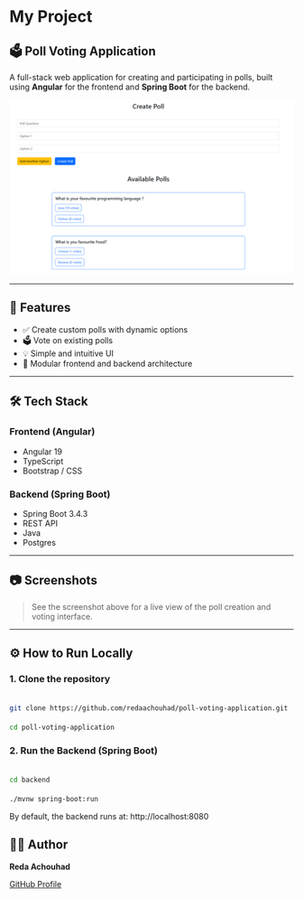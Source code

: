# My Project

## 🗳️ Poll Voting Application

A full-stack web application for creating and participating in polls, built using **Angular** for the frontend and **Spring Boot** for the backend.

![Poll Voting App Screenshot](./screenshot.png)

---

## 🚀 Features

- ✅ Create custom polls with dynamic options
- 🗳️ Vote on existing polls
- 💡 Simple and intuitive UI
- 🧩 Modular frontend and backend architecture

---

## 🛠️ Tech Stack

### Frontend (Angular)

- Angular 19
- TypeScript
- Bootstrap / CSS

### Backend (Spring Boot)

- Spring Boot 3.4.3
- REST API
- Java
- Postgres

---

## 📷 Screenshots

> See the screenshot above for a live view of the poll creation and voting interface.

---

## ⚙️ How to Run Locally

### 1. Clone the repository

```bash

git clone https://github.com/redaachouhad/poll-voting-application.git

cd poll-voting-application

```

### 2. Run the Backend (Spring Boot)

```bash

cd backend

./mvnw spring-boot:run

```

By default, the backend runs at: http://localhost:8080

## 🙋‍♂️ Author

**Reda Achouhad**

[GitHub Profile](https://github.com/redaachouhad)

